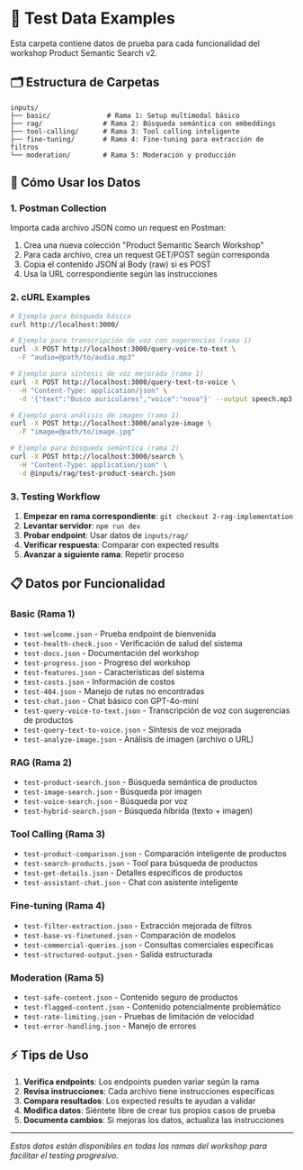 # 📁 Test Data Examples

Esta carpeta contiene datos de prueba para cada funcionalidad del workshop Product Semantic Search v2.

## 🗂️ Estructura de Carpetas

```
inputs/
├── basic/              # Rama 1: Setup multimodal básico
├── rag/               # Rama 2: Búsqueda semántica con embeddings  
├── tool-calling/      # Rama 3: Tool calling inteligente
├── fine-tuning/       # Rama 4: Fine-tuning para extracción de filtros
└── moderation/        # Rama 5: Moderación y producción
```

## 🚀 Cómo Usar los Datos

### 1. **Postman Collection**
Importa cada archivo JSON como un request en Postman:
1. Crea una nueva colección "Product Semantic Search Workshop"
2. Para cada archivo, crea un request GET/POST según corresponda
3. Copia el contenido JSON al Body (raw) si es POST
4. Usa la URL correspondiente según las instrucciones

### 2. **cURL Examples**
```bash
# Ejemplo para búsqueda básica
curl http://localhost:3000/

# Ejemplo para transcripción de voz con sugerencias (rama 1)
curl -X POST http://localhost:3000/query-voice-to-text \
  -F "audio=@path/to/audio.mp3"

# Ejemplo para síntesis de voz mejorada (rama 1)
curl -X POST http://localhost:3000/query-text-to-voice \
  -H "Content-Type: application/json" \
  -d '{"text":"Busco auriculares","voice":"nova"}' --output speech.mp3

# Ejemplo para análisis de imagen (rama 1)
curl -X POST http://localhost:3000/analyze-image \
  -F "image=@path/to/image.jpg"

# Ejemplo para búsqueda semántica (rama 2)
curl -X POST http://localhost:3000/search \
  -H "Content-Type: application/json" \
  -d @inputs/rag/test-product-search.json
```

### 3. **Testing Workflow**
1. **Empezar en rama correspondiente**: `git checkout 2-rag-implementation`
2. **Levantar servidor**: `npm run dev`
3. **Probar endpoint**: Usar datos de `inputs/rag/`
4. **Verificar respuesta**: Comparar con expected results
5. **Avanzar a siguiente rama**: Repetir proceso

## 📋 Datos por Funcionalidad

### Basic (Rama 1)
- `test-welcome.json` - Prueba endpoint de bienvenida
- `test-health-check.json` - Verificación de salud del sistema  
- `test-docs.json` - Documentación del workshop
- `test-progress.json` - Progreso del workshop
- `test-features.json` - Características del sistema
- `test-costs.json` - Información de costos
- `test-404.json` - Manejo de rutas no encontradas
- `test-chat.json` - Chat básico con GPT-4o-mini
- `test-query-voice-to-text.json` - Transcripción de voz con sugerencias de productos
- `test-query-text-to-voice.json` - Síntesis de voz mejorada
- `test-analyze-image.json` - Análisis de imagen (archivo o URL)

### RAG (Rama 2)  
- `test-product-search.json` - Búsqueda semántica de productos
- `test-image-search.json` - Búsqueda por imagen
- `test-voice-search.json` - Búsqueda por voz
- `test-hybrid-search.json` - Búsqueda híbrida (texto + imagen)

### Tool Calling (Rama 3)
- `test-product-comparison.json` - Comparación inteligente de productos
- `test-search-products.json` - Tool para búsqueda de productos
- `test-get-details.json` - Detalles específicos de productos
- `test-assistant-chat.json` - Chat con asistente inteligente

### Fine-tuning (Rama 4)
- `test-filter-extraction.json` - Extracción mejorada de filtros
- `test-base-vs-finetuned.json` - Comparación de modelos
- `test-commercial-queries.json` - Consultas comerciales específicas
- `test-structured-output.json` - Salida estructurada

### Moderation (Rama 5)
- `test-safe-content.json` - Contenido seguro de productos
- `test-flagged-content.json` - Contenido potencialmente problemático
- `test-rate-limiting.json` - Pruebas de limitación de velocidad
- `test-error-handling.json` - Manejo de errores

## ⚡ Tips de Uso

1. **Verifica endpoints**: Los endpoints pueden variar según la rama
2. **Revisa instrucciones**: Cada archivo tiene instrucciones específicas
3. **Compara resultados**: Los expected results te ayudan a validar
4. **Modifica datos**: Siéntete libre de crear tus propios casos de prueba
5. **Documenta cambios**: Si mejoras los datos, actualiza las instrucciones

---
*Estos datos están disponibles en todas las ramas del workshop para facilitar el testing progresivo.*

